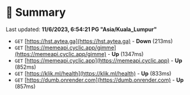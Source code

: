 # 📖 Summary
Last updated: **11/6/2023, 6:54:21 PG "Asia/Kuala_Lumpur"**

- `GET` [https://hst.aytea.ga](https://hst.aytea.ga) - **Down** (213ms)
- `GET` [https://memeapi.cyclic.app/gimme](https://memeapi.cyclic.app/gimme) - **Up** (1347ms)
- `GET` [https://memeapi.cyclic.app](https://memeapi.cyclic.app) - **Up** (852ms)
- `GET` [https://klik.ml/health](https://klik.ml/health) - **Up** (833ms)
- `GET` [https://dumb.onrender.com](https://dumb.onrender.com) - **Up** (857ms)
